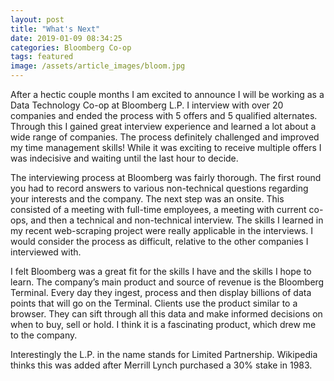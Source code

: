 ```yaml
---
layout: post
title: "What's Next"
date: 2019-01-09 08:34:25
categories: Bloomberg Co-op
tags: featured
image: /assets/article_images/bloom.jpg
---
```


After a hectic couple months I am excited to announce I will be working as a Data Technology Co-op at Bloomberg L.P. I interview with over 20 companies and ended the process with 5 offers and 5 qualified alternates. Through this I gained great interview experience and learned a lot about a wide range of companies. The process definitely challenged and improved my time management skills! While it was exciting to receive multiple offers I was indecisive and waiting until the last hour to decide.

The interviewing process at Bloomberg was fairly thorough. The first round you had to record answers to various non-technical questions regarding your interests and the company. The next step was an onsite. This consisted of a meeting with full-time employees, a meeting with current co-ops, and then a technical and non-technical interview. The skills I learned in my recent web-scraping project were really applicable in the interviews. I would consider the process as difficult, relative to the other companies I interviewed with.

I felt Bloomberg was a great fit for the skills I have and the skills I hope to learn. The company’s main product and source of revenue is the Bloomberg Terminal. Every day they ingest, process and then display billions of data points that will go on the Terminal. Clients use the product similar to a browser. They can sift through all this data and make informed decisions on when to buy, sell or hold. I think it is a fascinating product, which drew me to the company.

Interestingly the L.P. in the name stands for Limited Partnership. Wikipedia thinks this was added after Merrill Lynch purchased a 30% stake in 1983.
